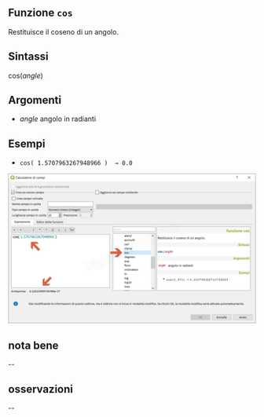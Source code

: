 ## Funzione `cos`

Restituisce il coseno di un angolo.

## Sintassi

cos(_angle_)

## Argomenti

* _angle_ angolo in radianti

## Esempi

* `cos( 1.5707963267948966 )  → 0.0`

![](/img/matematica/cos/cos1.png)

## nota bene

--

## osservazioni

--